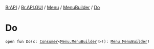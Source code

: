 [BrAPI](../../../index.md) / [Br.API.GUI](../../index.md) / [Menu](../index.md) / [MenuBuilder](index.md) / [Do](./-do.md)

# Do

`open fun Do(c: `[`Consumer`](https://docs.oracle.com/javase/8/docs/api/java/util/function/Consumer.html)`<`[`Menu.MenuBuilder`](index.md)`!>!): `[`Menu.MenuBuilder`](index.md)`!`